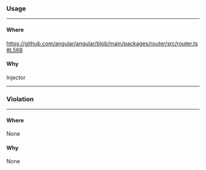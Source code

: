 ### Usage

---
#### Where
https://github.com/angular/angular/blob/main/packages/router/src/router.ts#L568 

#### Why

Injector

------------------------

### Violation

---
#### Where

None

#### Why

None